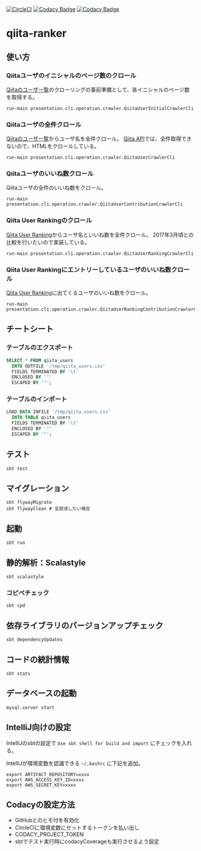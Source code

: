 [![CircleCI](https://circleci.com/gh/tmknom/play-starter.svg?style=svg)](https://circleci.com/gh/tmknom/play-starter)
[![Codacy Badge](https://api.codacy.com/project/badge/Grade/4a63301e1b2e460492411c8d513c70ab)](https://www.codacy.com/app/tmknom/play-starter)
[![Codacy Badge](https://api.codacy.com/project/badge/Coverage/4a63301e1b2e460492411c8d513c70ab)](https://www.codacy.com/app/tmknom/play-starter)

# qiita-ranker

## 使い方

### Qiitaユーザのイニシャルのページ数のクロール

[Qiitaのユーザ一覧](https://qiita.com/users)のクローリングの事前準備として、各イニシャルのページ数を取得する。

```
run-main presentation.cli.operation.crawler.QiitaUserInitialCrawlerCli
```

### Qiitaユーザの全件クロール

[Qiitaのユーザ一覧](https://qiita.com/users)からユーザ名を全件クロール。
[Qiita API](https://qiita.com/api/v2/docs#ユーザ)では、全件取得できないので、HTMLをクロールしている。

```
run-main presentation.cli.operation.crawler.QiitaUserCrawlerCli
```

### Qiitaユーザのいいね数クロール

Qiitaユーザの全件のいいね数をクロール。

```
run-main presentation.cli.operation.crawler.QiitaUserContributionCrawlerCli
```

### Qiita User Rankingのクロール

[Qiita User Ranking](https://qiita-user-ranking.herokuapp.com/)からユーザ名といいね数を全件クロール。
2017年3月頃との比較を行いたいので実装している。

```
run-main presentation.cli.operation.crawler.QiitaUserRankingCrawlerCli
```

### Qiita User Rankingにエントリーしているユーザのいいね数クロール

[Qiita User Ranking](https://qiita-user-ranking.herokuapp.com/)に出てくるユーザのいいね数をクロール。

```
run-main presentation.cli.operation.crawler.QiitaUserRankingContributionCrawlerCli
```

## チートシート

### テーブルのエクスポート

```sql
SELECT * FROM qiita_users
  INTO OUTFILE '/tmp/qiita_users.csv'
  FIELDS TERMINATED BY '\t'
  ENCLOSED BY '"'
  ESCAPED BY '"';
```

### テーブルのインポート

```sql
LOAD DATA INFILE '/tmp/qiita_users.csv'
  INTO TABLE qiita_users
  FIELDS TERMINATED BY '\t'
  ENCLOSED BY '"'
  ESCAPED BY '"';
```

## テスト

```
sbt test
```

## マイグレーション

```
sbt flywayMigrate
sbt flywayClean # 全部消したい場合
```

## 起動

```
sbt run
```

## 静的解析：Scalastyle

```
sbt scalastyle
```

### コピペチェック

```
sbt cpd
```

## 依存ライブラリのバージョンアップチェック

```
sbt dependencyUpdates
```

## コードの統計情報

```
sbt stats
```

## データベースの起動

```
mysql.server start
```

## IntelliJ向けの設定

IntelliJのsbtの設定で `Use sbt shell for build and import` にチェックを入れる。

IntelliJが環境変数を認識できる `~/.bashrc` に下記を追加。

```
export ARTIFACT_REPOSITORY=xxxx
export AWS_ACCESS_KEY_ID=xxxx
export AWS_SECRET_KEY=xxxx
```

## Codacyの設定方法

* GitHubとのヒモ付を有効化
* CircleCIに環境変数にセットするトークンを払い出し
 * CODACY_PROJECT_TOKEN
* sbtでテスト実行時にcodacyCoverageも実行させるよう設定

